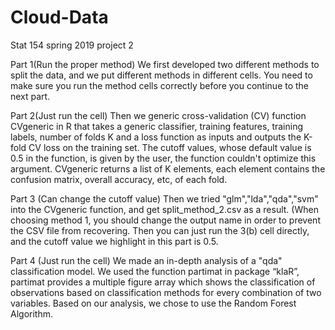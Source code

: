 # Cloud-Data
Stat 154 spring 2019 project 2

Part 1(Run the proper method)
We first developed two different methods to split the data, and we put different methods in
different cells. You need to make sure you run the method cells correctly before you continue to the next part. 

Part 2(Just run the cell)
Then we generic cross-validation (CV) function CVgeneric in R that takes a generic classifier, training features, training labels, number of folds K and a loss function as inputs and outputs the K-fold CV loss on the training set.
The cutoff values, whose default value is 0.5 in the function, is given by the user, the function couldn't optimize this argument. CVgeneric returns a list of K elements, each element contains the confusion matrix, overall accuracy, etc,  of each fold. 

Part 3 (Can change the cutoff value)
Then we tried "glm","lda","qda","svm" into the CVgeneric function, and get split_method_2.csv as a result. (When choosing method 1, you should change the output name in order to prevent the CSV file from recovering. Then you can just run the 3(b) cell directly, and the cutoff value we highlight in this part is 0.5.

Part 4 (Just run the cell)
We made an in-depth analysis of a "qda" classification model. We used the function partimat in package “klaR”, partimat provides a multiple figure array which shows the classification of observations based on classification methods for every combination of two variables. Based on our analysis, we chose to use the Random Forest Algorithm.


